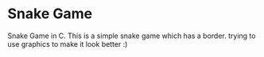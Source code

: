 # Snake Game
Snake Game in C.
This is a simple snake game which has a border.
trying to use graphics to make it look better 
:)
